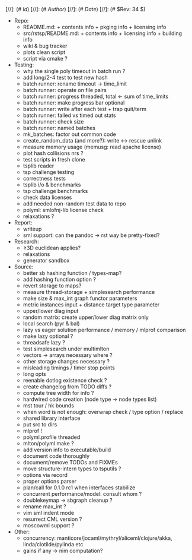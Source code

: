 
[//]: (# $Id$)
[//]: (# $Author$)
[//]: (# $Date$)
[//]: (# $Rev: 34 $)

* Repo:
    - README.md: + contents info + pkging info + licensing info
    - src/rstsp/README.md: + contents info + licensing info + building info
    - wiki & bug tracker
    - plots clean script
    - script via cmake ?
* Testing:
    - why the single poly timeout in batch run ?
    - add long/2-4 test to test new hash
    - batch runner: rename timeout -> time_limit
    - batch runner: operate on file pairs
    - batch runner: progress threaded, total <- sum of time_limits
    - batch runner: make progress bar optional
    - batch runner: write after each test + trap quit/term
    - batch runner: failed vs timed out stats
    - batch runner: check size
    - batch runner: named batches
    - mk_batches: factor out common code
    - create_random_data (and more?): write <-> rescue unlink
    - measure memory usage (memusg: read apache license)
    - plot hash collisions nrs ?
    - test scripts in fresh clone
    - tsplib reader
    - tsp challenge testing
    - correctness tests
    - tsplib i/o & benchmarks
    - tsp challenge benchmarks
    - check data licenses
    - add needed non-random test data to repo
    - polyml: smlofnj-lib license check
    - relaxations ?
* Report:
    - writeup
    - sml support: can the pandoc -> rst way be pretty-fixed?
* Research:
    - ≥3D euclidean applies?
    - relaxations
    - generator sandbox
* Source:
    - better sb hashing function / types-map?
    - add hashing function option ?
    - revert storage to maps?
    - measure thread-storage + simplesearch performance
    - make size & max_int graph functor parameters
    - metric instances input + distance target type parameter
    - upper/lower diag input
    - random matrix: create upper/lower diag matrix only
    - local search (pyr & bal)
    - lazy vs eager solution performance / memory / mlprof comparison
    - make lazy optional ?
    - threadsafe lazy ?
    - test simplesearch under multimlton
    - vectors -> arrays necessary where ?
    - other storage changes necessary ?
    - misleading timings / timer stop points
    - long opts
    - reenable dotlog existence check ?
    - create changelog from TODO diffs ?
    - compute tree width for info ?
    - hardwired code creation (node type -> node types list)
    - mst tour / hk bounds
    - when word is not enough: overwrap check / type option / replace
    - shared library interface
    - put src to dirs
    - mlprof !
    - polyml.profile threaded
    - mlton/polyml make ?
    - add version info to executable/build
    - document code thoroughly
    - document/remove TODOs and FIXMEs
    - move structure-intern types to tsputils ?
    - options via record
    - proper options parser
    - plan/call for 0.1.0 rc1 when interfaces stabilize
    - concurrent performance/model: consult whom ?
    - doublekeymap -> sbgraph cleanup ?
    - rename max_int ?
    - vim sml indent mode
    - resurrect CML version ?
    - moscowml support ?
* Other:
    - concurrency: manticore/jocaml/mythryl/aliceml/clojure/akka,
                   linda/clotilde/pylinda etc
    - gains if any -> nim computation?
